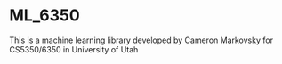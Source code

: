 # ML_6350
This is a machine learning library developed by Cameron Markovsky for CS5350/6350 in University of Utah

